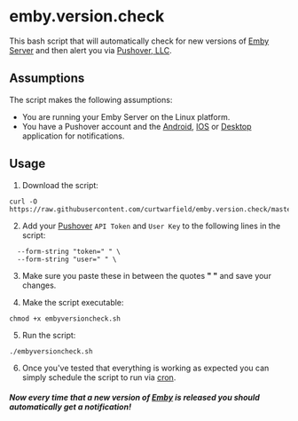 # emby.version.check
This bash script that will automatically check for new versions of [Emby Server](https://emby.media/) and then alert you via [Pushover, LLC](https://pushover.net/).

## Assumptions

The script makes the following assumptions:
 - You are running your Emby Server on the Linux platform.
 - You have a Pushover account and the [Android](https://play.google.com/store/apps/details?id=net.superblock.pushover), [IOS](https://apps.apple.com/us/app/pushover-notifications/id506088175?ls=1) or [Desktop](https://pushover.net/clients/desktop) application for notifications.
## Usage

1. Download the script:

~~~
curl -O https://raw.githubusercontent.com/curtwarfield/emby.version.check/master/embyversioncheck.sh    
~~~

2. Add your [Pushover](https://pushover.net) `API Token` and `User Key` to the following lines in the script:

~~~
  --form-string "token=" " \ 
  --form-string "user=" " \
~~~

3. Make sure you paste these in between the quotes **" "** and save your changes.

4. Make the script executable:

~~~
chmod +x embyversioncheck.sh
~~~

5. Run the script:
~~~
./embyversioncheck.sh
~~~

6. Once you've tested that everything is working as expected you can simply schedule the script to run via [cron](https://en.wikipedia.org/wiki/Cron). 

##### Now every time that a new version of [Emby](https://emby.media/) is released you should automatically get a notification!
